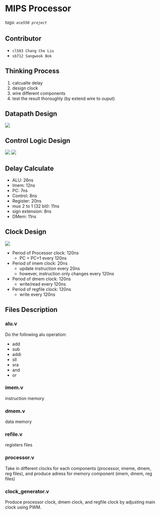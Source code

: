 # MIPS Processor
###### tags: `ece550 project`

## Contributor
* `cl583 Chang Che Liu`
* `sb712 Sangwook Bok`

## Thinking Process
1. calcualte delay
2. design clock
3. wire different components
4. test the result thoroughly (by extend wire to ouput)

## Datapath Design
![](https://i.imgur.com/xipEynA.jpg)

## Control Logic Design
![](https://i.imgur.com/7ZR5yiO.jpg)
![](https://i.imgur.com/y7ihsNQ.jpg)


## Delay Calculate
* ALU: 26ns
* Imem: 12ns
* PC: 7ns
* Control: 8ns
* Register: 20ns
* mux 2 to 1 (32 bit): 11ns
* sign extension: 8ns
* DMem: 11ns

## Clock Design
![](https://i.imgur.com/4NAjDZE.jpg)
* Period of Processor clock: 120ns
    * PC = PC+1 every 120ns
* Period of imem clock: 20ns
    * update instruction every 20ns
    * however, instruction only changes every 120ns
* Period of dmem clock: 120ns
    * write/read every 120ns
* Period of regfile clock: 120ns
    * write every 120ns

## Files Description 
### alu.v
Do the following alu operation:
* add
* sub
* addi
* sll
* sra
* and
* or
### imem.v
instruction memory

### dmem.v
data memory

### refile.v
registers files

### processor.v
Take in different clocks for each components (processor, imeme, dmem, reg files), and produce adress for memory component (imem, dmem, reg files)

### clock_generator.v
Produce processor clock, dmem clock, and regfile clock by adjusting main clock using PWM.
